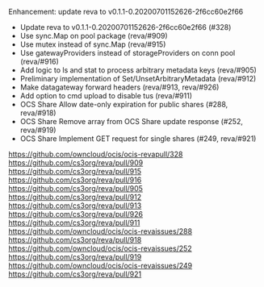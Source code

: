 Enhancement: update reva to v0.1.1-0.20200701152626-2f6cc60e2f66

- Update reva to v0.1.1-0.20200701152626-2f6cc60e2f66 (#328)
- Use sync.Map on pool package (reva/#909)
- Use mutex instead of sync.Map (reva/#915)
- Use gatewayProviders instead of storageProviders on conn pool (reva/#916)
- Add logic to ls and stat to process arbitrary metadata keys (reva/#905)
- Preliminary implementation of Set/UnsetArbitraryMetadata (reva/#912)
- Make datagateway forward headers (reva/#913, reva/#926)
- Add option to cmd upload to disable tus (reva/#911)
- OCS Share Allow date-only expiration for public shares (#288, reva/#918)
- OCS Share Remove array from OCS Share update response (#252, reva/#919)
- OCS Share Implement GET request for single shares  (#249, reva/#921)

https://github.com/owncloud/ocis/ocis-revapull/328
https://github.com/cs3org/reva/pull/909
https://github.com/cs3org/reva/pull/915
https://github.com/cs3org/reva/pull/916
https://github.com/cs3org/reva/pull/905
https://github.com/cs3org/reva/pull/912
https://github.com/cs3org/reva/pull/913
https://github.com/cs3org/reva/pull/926
https://github.com/cs3org/reva/pull/911
https://github.com/owncloud/ocis/ocis-revaissues/288
https://github.com/cs3org/reva/pull/918
https://github.com/owncloud/ocis/ocis-revaissues/252
https://github.com/cs3org/reva/pull/919
https://github.com/owncloud/ocis/ocis-revaissues/249
https://github.com/cs3org/reva/pull/921

